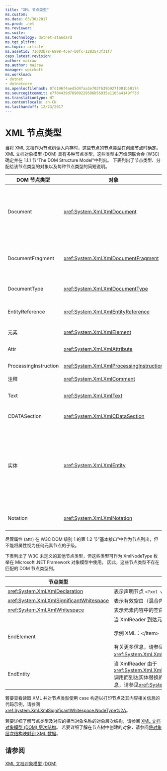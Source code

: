 ```yaml
---
title: "XML 节点类型"
ms.custom: 
ms.date: 03/30/2017
ms.prod: .net
ms.reviewer: 
ms.suite: 
ms.technology: dotnet-standard
ms.tgt_pltfrm: 
ms.topic: article
ms.assetid: 71d03b78-6898-4ce7-b0fc-1282573f31f7
caps.latest.revision: 
author: mairaw
ms.author: mairaw
manager: wpickett
ms.workload:
- dotnet
- dotnetcore
ms.openlocfilehash: 0fd196f4aed5d4faa3e703f639b927f001b50174
ms.sourcegitcommit: e7f04439d78909229506b56935a1105a4149ff3d
ms.translationtype: HT
ms.contentlocale: zh-CN
ms.lasthandoff: 12/23/2017
---
```

# <a name="types-of-xml-nodes"></a>XML 节点类型
当将 XML 文档作为节点树读入内存时，这些节点的节点类型在创建节点时确定。 XML 文档对象模型 (DOM) 具有多种节点类型，这些类型由万维网联合会 (W3C) 确定并在 1.1.1 节“The DOM Structure Model”中列出。 下表列出了节点类型、分配给该节点类型的对象以及每种节点类型的简短说明。  
  
|DOM 节点类型|对象|描述|  
|-------------------|------------|-----------------|  
|Document|<xref:System.Xml.XmlDocument>|树中所有节点的容器。 它也称作文档根，文档根并非总是与根元素相同。|  
|DocumentFragment|<xref:System.Xml.XmlDocumentFragment>|包含一个或多个不带任何树结构的节点的临时袋。|  
|DocumentType|<xref:System.Xml.XmlDocumentType>|表示 `<!DOCTYPE…>` 节点。|  
|EntityReference|<xref:System.Xml.XmlEntityReference>|表示非扩展的实体引用文本。|  
|元素|<xref:System.Xml.XmlElement>|表示元素节点。|  
|Attr|<xref:System.Xml.XmlAttribute>|为元素的属性。|  
|ProcessingInstruction|<xref:System.Xml.XmlProcessingInstruction>|为处理指令节点。|  
|注释|<xref:System.Xml.XmlComment>|注释节点。|  
|Text|<xref:System.Xml.XmlText>|属于某个元素或属性的文本。|  
|CDATASection|<xref:System.Xml.XmlCDataSection>|表示 CDATA。|  
|实体|<xref:System.Xml.XmlEntity>|表示 XML 文档（来自内部文档类型定义 (DTD) 子集或来自外部 DTD 和参数实体）中的 `<!ENTITY…>` 声明。|  
|Notation|<xref:System.Xml.XmlNotation>|表示 DTD 中声明的表示法。|  
  
 尽管属性 (attr) 在 W3C DOM 级别 1 的第 1.2 节“基本接口”中作为节点列出，但不能将属性视为任何元素节点的子级。  
  
 下表列出了 W3C 未定义的其他节点类型，但这些类型可作为 XmlNodeType 枚举在 Microsoft .NET Framework 对象模型中使用。 因此，这些节点类型不存在匹配的 DOM 节点类型列。  
  
|节点类型|描述|  
|---------------|-----------------|  
|<xref:System.Xml.XmlDeclaration>|表示声明节点 `<?xml version="1.0"…>`。|  
|<xref:System.Xml.XmlSignificantWhitespace>|表示有效空白（混合内容中的空白）。|  
|<xref:System.Xml.XmlWhitespace>|表示元素内容中的空白。|  
|EndElement|当 XmlReader 到达元素末尾时返回。<br /><br /> 示例 XML：\</item><br /><br /> 有关更多信息，请参见<xref:System.Xml.XmlNodeType>。|  
|EndEntity|当 XmlReader 由于 <xref:System.Xml.XmlReader.ResolveEntity%2A> 调用而到达实体替换的末尾时返回。 有关更多信息，请参见<xref:System.Xml.XmlNodeType>。|  
  
 若要查看读取 XML 并对节点类型使用 case 构造以打印节点及其内容相关信息的代码示例，请参阅 <xref:System.Xml.XmlSignificantWhitespace.NodeType%2A>。  
  
 若要详细了解节点类型及对应的相当对象名称的对象层次结构，请参阅 [XML 文档对象模型 (DOM) 层次结构](../../../../docs/standard/data/xml/xml-document-object-model-dom-hierarchy.md)。 若要详细了解在节点树中创建的对象，请参阅[将对象层次结构映射到 XML 数据](../../../../docs/standard/data/xml/mapping-the-object-hierarchy-to-xml-data.md)。  
  
## <a name="see-also"></a>请参阅  
 [XML 文档对象模型 (DOM)](../../../../docs/standard/data/xml/xml-document-object-model-dom.md)
